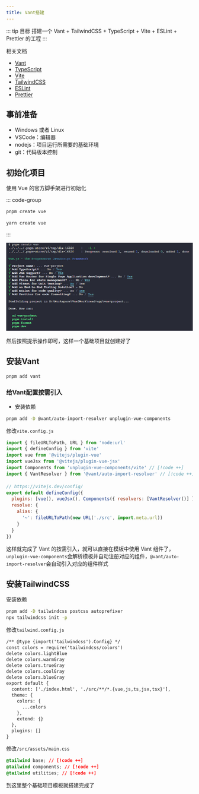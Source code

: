 ```yaml
---
title: Vant搭建
---
```


::: tip 目标
搭建一个 Vant + TailwindCSS + TypeScript + Vite + ESLint + Prettier 的工程
:::

相关文档

- [Vant](https://vant-ui.github.io/vant/#/zh-CN)
- [TypeScript](https://www.tslang.cn/)
- [Vite](https://cn.vitejs.dev/)
- [TailwindCSS](https://tailwind.nodejs.cn/)
- [ESLint](https://eslint.nodejs.cn/)
- [Prettier](https://prettier.nodejs.cn/)

## 事前准备

- Windows 或者 Linux
- VSCode：编辑器
- nodejs：项目运行所需要的基础环境
- git：代码版本控制

## 初始化项目

使用 Vue 的官方脚手架进行初始化

::: code-group

```sh [pnpm]
pnpm create vue
```

```sh [yarn]
yarn create vue
```

:::

![初始化](../assets/vant/vue脚手架创建项目.png)

然后按照提示操作即可，这样一个基础项目就创建好了

## 安装Vant

```sh
pnpm add vant
```

### 给Vant配置按需引入

- 安装依赖

```sh
pnpm add -D @vant/auto-import-resolver unplugin-vue-components
```

修改`vite.config.js`

```js
import { fileURLToPath, URL } from 'node:url'
import { defineConfig } from 'vite'
import vue from '@vitejs/plugin-vue'
import vueJsx from '@vitejs/plugin-vue-jsx'
import Components from 'unplugin-vue-components/vite' // [!code ++]
import { VantResolver } from '@vant/auto-import-resolver' // [!code ++]

// https://vitejs.dev/config/
export default defineConfig({
  plugins: [vue(), vueJsx(), Components({ resolvers: [VantResolver()] })], // [!code hl]
  resolve: {
    alias: {
      '~': fileURLToPath(new URL('./src', import.meta.url))
    }
  }
})
```

这样就完成了 Vant 的按需引入，就可以直接在模板中使用 Vant 组件了，`unplugin-vue-components`会解析模板并自动注册对应的组件，`@vant/auto-import-resolver`会自动引入对应的组件样式

## 安装TailwindCSS

安装依赖

```sh
pnpm add -D tailwindcss postcss autoprefixer
npx tailwindcss init -p
```

修改`tailwind.config.js`

```js{2-7,9,11-13}
/** @type {import('tailwindcss').Config} */
const colors = require('tailwindcss/colors')
delete colors.lightBlue
delete colors.warmGray
delete colors.trueGray
delete colors.coolGray
delete colors.blueGray
export default {
  content: ['./index.html', './src/**/*.{vue,js,ts,jsx,tsx}'],
  theme: {
    colors: {
      ...colors
    },
    extend: {}
  },
  plugins: []
}
```

修改`/src/assets/main.css`

```css
@tailwind base; // [!code ++]
@tailwind components; // [!code ++]
@tailwind utilities; // [!code ++]
```

到这里整个基础项目模板就搭建完成了
